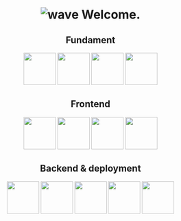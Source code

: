 <h1 align="center">
  <img src="https://user-images.githubusercontent.com/18350557/176309783-0785949b-9127-417c-8b55-ab5a4333674e.gif" alt="wave"> Welcome.
</h1>


 
<div align="center">
  <h2 align="center">Fundament</h2>
  <img src="https://github.com/user-attachments/assets/5932717f-7993-4aeb-befc-2d1ba22b6623" width="75" style="display: inline-block;">
  <img src="https://github.com/user-attachments/assets/b433cc6b-f692-418b-91e4-7300be0ef907" width="75" style="display: inline-block;">
  <img src="https://github.com/user-attachments/assets/38b2646b-7fde-48d7-9741-21d708607c4e" width="75" style="display: inline-block;">
  <img src="https://github.com/user-attachments/assets/7ca93a12-adfd-4ac4-a140-c420f03364ca" width="75" style="display: inline-block;">
</div>

<div align="center">
  <h2 align="center">Frontend</h2>
<img src="https://github.com/user-attachments/assets/112c5f12-26e5-4e84-aaac-984937ebce05" width="75">
    <img src="https://github.com/user-attachments/assets/ebb4dbe6-537e-4ca1-8473-0b15045f11c3" width="75">
   <img src="https://github.com/user-attachments/assets/cca95d72-aaaf-4de5-878c-63443b5793f8" width="75">
    <img src="https://github.com/user-attachments/assets/3412d02c-cf5d-4b66-8e62-89e4b3606bea" width="75">
</div>

<div align="center">
  <h2 align="center">Backend & deployment</h2>
<img src="https://github.com/user-attachments/assets/3002cc07-72e6-4c3a-9930-337ae256f4f8" width="75">
   <img src="https://github.com/user-attachments/assets/7ba4f489-7ee9-4659-80a1-52f95d72570a" width="75">
   <img src="https://github.com/user-attachments/assets/0ce2236e-742e-4448-a5b5-5b9e9d10f13d" width="75">
  <img src="https://github.com/user-attachments/assets/4ba3df71-82b4-41a8-8454-58b227a16272" width="75">
       <img src="https://github.com/user-attachments/assets/733c5670-957d-4d0a-aaff-1af70aa99700" width="75"> 
</div>




  




